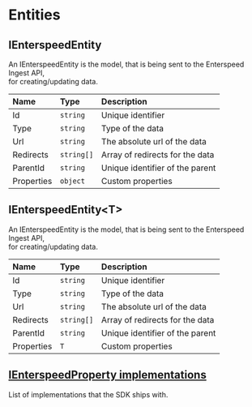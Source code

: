 # Entities

## IEnterspeedEntity

An IEnterspeedEntity is the model,
that is being sent to the Enterspeed Ingest API,  
for creating/updating data.

|Name               | Type                                      |Description |
|:----              | :-----                                    |:-----|
|Id                 | `string`                                  | Unique identifier
|Type               | `string`                                  | Type of the data
|Url                | `string`                                  | The absolute url of the data
|Redirects          | `string[]`                                | Array of redirects for the data
|ParentId           | `string`                                  | Unique identifier of the parent
|Properties         | `object`                                  | Custom properties

## IEnterspeedEntity\<T>

An IEnterspeedEntity is the model,
that is being sent to the Enterspeed Ingest API,  
for creating/updating data.

|Name               | Type                                      |Description |
|:----              | :-----                                    |:-----|
|Id                 | `string`                                  | Unique identifier
|Type               | `string`                                  | Type of the data
|Url                | `string`                                  | The absolute url of the data
|Redirects          | `string[]`                                | Array of redirects for the data
|ParentId           | `string`                                  | Unique identifier of the parent
|Properties         | `T`                                       | Custom properties

## [IEnterspeedProperty implementations](./properties/README.md)

List of implementations that the SDK ships with.
